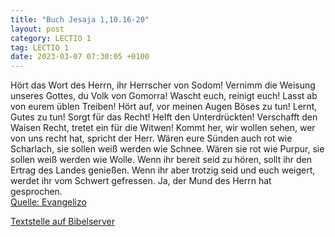 ```yaml
---
title: "Buch Jesaja 1,10.16-20"
layout: post
category: LECTIO 1
tag: LECTIO 1
date: 2023-03-07 07:30:05 +0100
---
```

Hört das Wort des Herrn, ihr Herrscher von Sodom! Vernimm die Weisung unseres Gottes, du Volk von Gomorra!
Wascht euch, reinigt euch! Lasst ab von eurem üblen Treiben! Hört auf, vor meinen Augen Böses zu tun!
Lernt, Gutes zu tun! Sorgt für das Recht! Helft den Unterdrückten! Verschafft den Waisen Recht, tretet ein für die Witwen!
Kommt her, wir wollen sehen, wer von uns recht hat, spricht der Herr.<!--more--> Wären eure Sünden auch rot wie Scharlach, sie sollen weiß werden wie Schnee. Wären sie rot wie Purpur, sie sollen weiß werden wie Wolle.
Wenn ihr bereit seid zu hören, sollt ihr den Ertrag des Landes genießen.
Wenn ihr aber trotzig seid und euch weigert, werdet ihr vom Schwert gefressen. Ja, der Mund des Herrn hat gesprochen.<br>
[Quelle: Evangelizo](https://evangeliumtagfuertag.org/DE/gospel)

[Textstelle auf Bibelserver](https://www.bibleserver.com/EU/Jesaja1,10.16-20)
